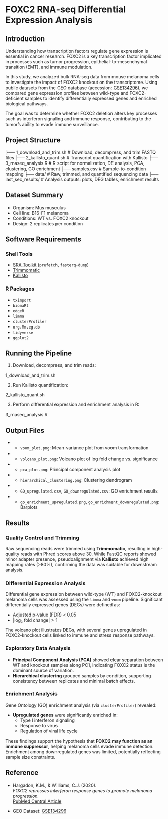 # FOXC2 RNA-seq Differential Expression Analysis

## Introduction

Understanding how transcription factors regulate gene expression is essential in cancer research. FOXC2 is a key transcription factor implicated in processes such as tumor progression, epithelial-to-mesenchymal transition (EMT), and immune modulation. 

In this study, we analyzed bulk RNA-seq data from mouse melanoma cells to investigate the impact of FOXC2 knockout on the transcriptome. Using public datasets from the GEO database (accession: [GSE134296](https://www.ncbi.nlm.nih.gov/geo/query/acc.cgi?acc=GSE134296)), we compared gene expression profiles between wild-type and FOXC2-deficient samples to identify differentially expressed genes and enriched biological pathways. 

The goal was to determine whether FOXC2 deletion alters key processes such as interferon signaling and immune response, contributing to the tumor’s ability to evade immune surveillance.


## Project Structure

├── 1_download_and_trim.sh # Download, decompress, and trim FASTQ files
├── 2_kallisto_quant.sh # Transcript quantification with Kallisto
├── 3_rnaseq_analysis.R # R script for normalization, DE analysis, PCA, clustering, GO enrichment
├── samples.csv # Sample-to-condition mapping
├── data/ # Raw, trimmed, and quantified sequencing data
├── last_sec_results/ # Analysis outputs: plots, DEG tables, enrichment results

## Dataset Summary

- Organism: Mus musculus
- Cell line: B16-F1 melanoma
- Conditions: WT vs. FOXC2 knockout
- Design: 2 replicates per condition

## Software Requirements

### Shell Tools

- [SRA Toolkit](https://github.com/ncbi/sra-tools) (`prefetch`, `fasterq-dump`)
- [Trimmomatic](http://www.usadellab.org/cms/?page=trimmomatic)
- [Kallisto](https://pachterlab.github.io/kallisto/)

### R Packages

- `tximport`
- `biomaRt`
- `edgeR`
- `limma`
- `clusterProfiler`
- `org.Mm.eg.db`
- `tidyverse`
- `ggplot2`

## Running the Pipeline

1. Download, decompress, and trim reads:

1_download_and_trim.sh

2. Run Kallisto quantification:

2_kallisto_quant.sh

3. Perform differential expression and enrichment analysis in R:

3_rnaseq_analysis.R

## Output Files

+ - `voom_plot.png`: Mean-variance plot from voom transformation
+ - `volcano_plot.png`: Volcano plot of log fold change vs. significance
+ - `pca_plot.png`: Principal component analysis plot
+ - `hierarchical_clustering.png`: Clustering dendrogram
+ - `GO_upregulated.csv`, `GO_downregulated.csv`: GO enrichment results
+ - `go_enrichment_upregulated.png`, `go_enrichment_downregulated.png`: Barplots

## Results

### Quality Control and Trimming

Raw sequencing reads were trimmed using **Trimmomatic**, resulting in high-quality reads with Phred scores above 30. While FastQC reports showed minor adapter presence, pseudoalignment via **Kallisto** achieved high mapping rates (>80%), confirming the data was suitable for downstream analysis.

### Differential Expression Analysis

Differential gene expression between wild-type (WT) and FOXC2-knockout melanoma cells was assessed using the `limma` and `voom` pipeline. Significant differentially expressed genes (DEGs) were defined as:

- Adjusted p-value (FDR) < 0.05  
- |log₂ fold change| > 1  

The volcano plot illustrates DEGs, with several genes upregulated in FOXC2-knockout cells linked to immune and stress response pathways.

### Exploratory Data Analysis

- **Principal Component Analysis (PCA)** showed clear separation between WT and knockout samples along PC1, indicating FOXC2 status is the dominant source of variation.
- **Hierarchical clustering** grouped samples by condition, supporting consistency between replicates and minimal batch effects.

### Enrichment Analysis

Gene Ontology (GO) enrichment analysis (via `clusterProfiler`) revealed:

- **Upregulated genes** were significantly enriched in:
  - Type I interferon signaling
  - Response to virus
  - Regulation of viral life cycle

These findings support the hypothesis that **FOXC2 may function as an immune suppressor**, helping melanoma cells evade immune detection. Enrichment among downregulated genes was limited, potentially reflecting sample size constraints.


## Reference

- Hargadon, K.M., & Williams, C.J. (2020).  
  *FOXC2 represses interferon response genes to promote melanoma progression.*  
  [PubMed Central Article](https://pmc.ncbi.nlm.nih.gov/articles/PMC7056877/)  

- GEO Dataset: [GSE134296](https://www.ncbi.nlm.nih.gov/geo/query/acc.cgi?acc=GSE134296)

